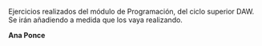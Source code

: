 Ejercicios realizados del módulo de Programación, del ciclo superior DAW.
Se irán añadiendo a medida que los vaya realizando.

**Ana Ponce**